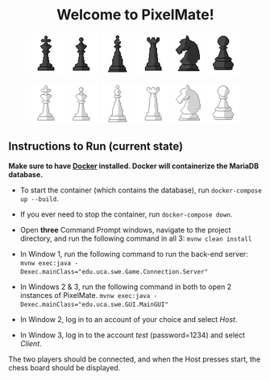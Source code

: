 <h1 align="center">
  Welcome to PixelMate!
</h1>

<p align="center">
  <img src="src/main/java/edu/uca/swe/Icons/king_black.png">
  <img src="src/main/java/edu/uca/swe/Icons/queen_black.png">
  <img src="src/main/java/edu/uca/swe/Icons/bishop_black.png">
  <img src="src/main/java/edu/uca/swe/Icons/rook_black.png">
  <img src="src/main/java/edu/uca/swe/Icons/knight_black.png">
  <img src="src/main/java/edu/uca/swe/Icons/pawn_black.png">
</p>

<p align="center">
  <img src="src/main/java/edu/uca/swe/Icons/king_white.png">
  <img src="src/main/java/edu/uca/swe/Icons/queen_white.png">
  <img src="src/main/java/edu/uca/swe/Icons/bishop_white.png">
  <img src="src/main/java/edu/uca/swe/Icons/rook_white.png">
  <img src="src/main/java/edu/uca/swe/Icons/knight_white.png">
  <img src="src/main/java/edu/uca/swe/Icons/pawn_white.png">
</p>

## Instructions to Run (current state)

**Make sure to have [Docker](https://www.docker.com/get-started/) installed. Docker will containerize the MariaDB database.**
- To start the container (which contains the database), run `docker-compose up --build`.
- If you ever need to stop the container, run `docker-compose down`.
- Open **three** Command Prompt windows, navigate to the project directory, and run the following command in all 3:
`mvnw clean install`

- In Window 1, run the following command to run the back-end server:
`mvnw exec:java -Dexec.mainClass="edu.uca.swe.Game.Connection.Server"`

- In Windows 2 & 3, run the following command in both to open 2 instances of PixelMate.
`mvnw exec:java -Dexec.mainClass="edu.uca.swe.GUI.MainGUI"`

- In Window 2, log in to an account of your choice and select *Host*.

- In Window 3, log in to the account *test* (password=1234) and select *Client*.

The two players should be connected, and when the Host presses start, the chess board should be displayed.
